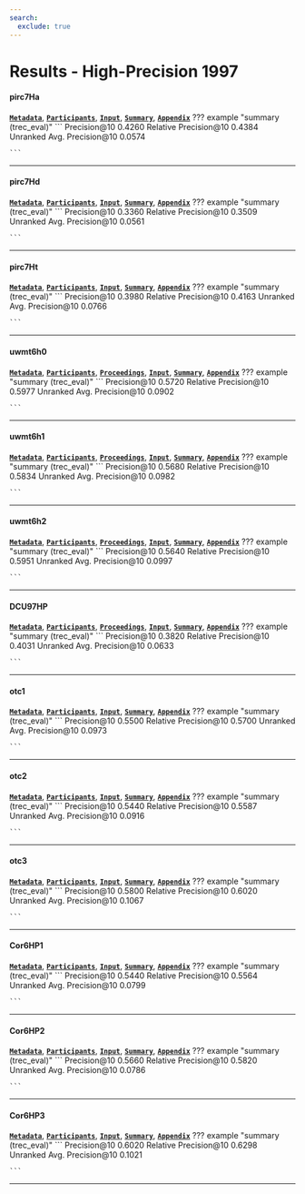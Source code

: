 ```yaml
---
search:
  exclude: true
---
```


# Results - High-Precision 1997 

#### pirc7Ha 
[**`Metadata`**](./runs.md#pirc7ha), [**`Participants`**](./participants.md#cuny), [**`Input`**](https://trec.nist.gov/results/trec6/trec6.results.input/tracks/high_prec/input.pirc7Ha.gz), [**`Summary`**](https://trec.nist.gov/results/trec6/trec6.results.summary/tracks/high_prec/summary.pirc7Ha.gz), [**`Appendix`**](https://trec.nist.gov/pubs/trec6/appendices/A/high-prec.runs.ps.gz)
??? example "summary (trec_eval)"
	```
	Precision@10			0.4260
	Relative Precision@10		0.4384
	Unranked Avg. Precision@10	0.0574

	```
---
#### pirc7Hd 
[**`Metadata`**](./runs.md#pirc7hd), [**`Participants`**](./participants.md#cuny), [**`Input`**](https://trec.nist.gov/results/trec6/trec6.results.input/tracks/high_prec/input.pirc7Hd.gz), [**`Summary`**](https://trec.nist.gov/results/trec6/trec6.results.summary/tracks/high_prec/summary.pirc7Hd.gz), [**`Appendix`**](https://trec.nist.gov/pubs/trec6/appendices/A/high-prec.runs.ps.gz)
??? example "summary (trec_eval)"
	```
	Precision@10			0.3360
	Relative Precision@10		0.3509
	Unranked Avg. Precision@10	0.0561

	```
---
#### pirc7Ht 
[**`Metadata`**](./runs.md#pirc7ht), [**`Participants`**](./participants.md#cuny), [**`Input`**](https://trec.nist.gov/results/trec6/trec6.results.input/tracks/high_prec/input.pirc7Ht.gz), [**`Summary`**](https://trec.nist.gov/results/trec6/trec6.results.summary/tracks/high_prec/summary.pirc7Ht.gz), [**`Appendix`**](https://trec.nist.gov/pubs/trec6/appendices/A/high-prec.runs.ps.gz)
??? example "summary (trec_eval)"
	```
	Precision@10			0.3980
	Relative Precision@10		0.4163
	Unranked Avg. Precision@10	0.0766

	```
---
#### uwmt6h0 
[**`Metadata`**](./runs.md#uwmt6h0), [**`Participants`**](./participants.md#waterloo), [**`Proceedings`**](./proceedings.md#passage-based-refinement-multitext-experiements-for-trec-6), [**`Input`**](https://trec.nist.gov/results/trec6/trec6.results.input/tracks/high_prec/input.uwmt6h0.gz), [**`Summary`**](https://trec.nist.gov/results/trec6/trec6.results.summary/tracks/high_prec/summary.uwmt6h0.gz), [**`Appendix`**](https://trec.nist.gov/pubs/trec6/appendices/A/high-prec.runs.ps.gz)
??? example "summary (trec_eval)"
	```
	Precision@10			0.5720
	Relative Precision@10		0.5977
	Unranked Avg. Precision@10	0.0902

	```
---
#### uwmt6h1 
[**`Metadata`**](./runs.md#uwmt6h1), [**`Participants`**](./participants.md#waterloo), [**`Proceedings`**](./proceedings.md#passage-based-refinement-multitext-experiements-for-trec-6), [**`Input`**](https://trec.nist.gov/results/trec6/trec6.results.input/tracks/high_prec/input.uwmt6h1.gz), [**`Summary`**](https://trec.nist.gov/results/trec6/trec6.results.summary/tracks/high_prec/summary.uwmt6h1.gz), [**`Appendix`**](https://trec.nist.gov/pubs/trec6/appendices/A/high-prec.runs.ps.gz)
??? example "summary (trec_eval)"
	```
	Precision@10			0.5680
	Relative Precision@10		0.5834
	Unranked Avg. Precision@10	0.0982

	```
---
#### uwmt6h2 
[**`Metadata`**](./runs.md#uwmt6h2), [**`Participants`**](./participants.md#waterloo), [**`Proceedings`**](./proceedings.md#passage-based-refinement-multitext-experiements-for-trec-6), [**`Input`**](https://trec.nist.gov/results/trec6/trec6.results.input/tracks/high_prec/input.uwmt6h2.gz), [**`Summary`**](https://trec.nist.gov/results/trec6/trec6.results.summary/tracks/high_prec/summary.uwmt6h2.gz), [**`Appendix`**](https://trec.nist.gov/pubs/trec6/appendices/A/high-prec.runs.ps.gz)
??? example "summary (trec_eval)"
	```
	Precision@10			0.5640
	Relative Precision@10		0.5951
	Unranked Avg. Precision@10	0.0997

	```
---
#### DCU97HP 
[**`Metadata`**](./runs.md#dcu97hp), [**`Participants`**](./participants.md#dublin), [**`Proceedings`**](./proceedings.md#ad-hoc-retrieval-using-thresholds-wsts-for-french-mono-lingual-retrieval-document-at-a-glance-for-high-precision-and-triphone-windows-for-spoken-documents), [**`Input`**](https://trec.nist.gov/results/trec6/trec6.results.input/tracks/high_prec/input.DCU97HP.gz), [**`Summary`**](https://trec.nist.gov/results/trec6/trec6.results.summary/tracks/high_prec/summary.DCU97HP.gz), [**`Appendix`**](https://trec.nist.gov/pubs/trec6/appendices/A/high-prec.runs.ps.gz)
??? example "summary (trec_eval)"
	```
	Precision@10			0.3820
	Relative Precision@10		0.4031
	Unranked Avg. Precision@10	0.0633

	```
---
#### otc1 
[**`Metadata`**](./runs.md#otc1), [**`Participants`**](./participants.md#opentext), [**`Input`**](https://trec.nist.gov/results/trec6/trec6.results.input/tracks/high_prec/input.otc1.gz), [**`Summary`**](https://trec.nist.gov/results/trec6/trec6.results.summary/tracks/high_prec/summary.otc1.gz), [**`Appendix`**](https://trec.nist.gov/pubs/trec6/appendices/A/high-prec.runs.ps.gz)
??? example "summary (trec_eval)"
	```
	Precision@10			0.5500
	Relative Precision@10		0.5700
	Unranked Avg. Precision@10	0.0973

	```
---
#### otc2 
[**`Metadata`**](./runs.md#otc2), [**`Participants`**](./participants.md#opentext), [**`Input`**](https://trec.nist.gov/results/trec6/trec6.results.input/tracks/high_prec/input.otc2.gz), [**`Summary`**](https://trec.nist.gov/results/trec6/trec6.results.summary/tracks/high_prec/summary.otc2.gz), [**`Appendix`**](https://trec.nist.gov/pubs/trec6/appendices/A/high-prec.runs.ps.gz)
??? example "summary (trec_eval)"
	```
	Precision@10			0.5440
	Relative Precision@10		0.5587
	Unranked Avg. Precision@10	0.0916

	```
---
#### otc3 
[**`Metadata`**](./runs.md#otc3), [**`Participants`**](./participants.md#opentext), [**`Input`**](https://trec.nist.gov/results/trec6/trec6.results.input/tracks/high_prec/input.otc3.gz), [**`Summary`**](https://trec.nist.gov/results/trec6/trec6.results.summary/tracks/high_prec/summary.otc3.gz), [**`Appendix`**](https://trec.nist.gov/pubs/trec6/appendices/A/high-prec.runs.ps.gz)
??? example "summary (trec_eval)"
	```
	Precision@10			0.5800
	Relative Precision@10		0.6020
	Unranked Avg. Precision@10	0.1067

	```
---
#### Cor6HP1 
[**`Metadata`**](./runs.md#cor6hp1), [**`Participants`**](./participants.md#cornell), [**`Input`**](https://trec.nist.gov/results/trec6/trec6.results.input/tracks/high_prec/input.Cor6HP1.gz), [**`Summary`**](https://trec.nist.gov/results/trec6/trec6.results.summary/tracks/high_prec/summary.Cor6HP1.gz), [**`Appendix`**](https://trec.nist.gov/pubs/trec6/appendices/A/high-prec.runs.ps.gz)
??? example "summary (trec_eval)"
	```
	Precision@10			0.5440
	Relative Precision@10		0.5564
	Unranked Avg. Precision@10	0.0799

	```
---
#### Cor6HP2 
[**`Metadata`**](./runs.md#cor6hp2), [**`Participants`**](./participants.md#cornell), [**`Input`**](https://trec.nist.gov/results/trec6/trec6.results.input/tracks/high_prec/input.Cor6HP2.gz), [**`Summary`**](https://trec.nist.gov/results/trec6/trec6.results.summary/tracks/high_prec/summary.Cor6HP2.gz), [**`Appendix`**](https://trec.nist.gov/pubs/trec6/appendices/A/high-prec.runs.ps.gz)
??? example "summary (trec_eval)"
	```
	Precision@10			0.5660
	Relative Precision@10		0.5820
	Unranked Avg. Precision@10	0.0786

	```
---
#### Cor6HP3 
[**`Metadata`**](./runs.md#cor6hp3), [**`Participants`**](./participants.md#cornell), [**`Input`**](https://trec.nist.gov/results/trec6/trec6.results.input/tracks/high_prec/input.Cor6HP3.gz), [**`Summary`**](https://trec.nist.gov/results/trec6/trec6.results.summary/tracks/high_prec/summary.Cor6HP3.gz), [**`Appendix`**](https://trec.nist.gov/pubs/trec6/appendices/A/high-prec.runs.ps.gz)
??? example "summary (trec_eval)"
	```
	Precision@10			0.6020
	Relative Precision@10		0.6298
	Unranked Avg. Precision@10	0.1021

	```
---
